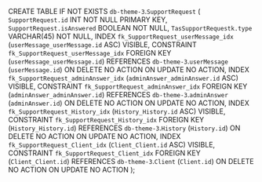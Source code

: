 CREATE TABLE IF NOT EXISTS `db-theme-3`.`SupportRequest` (
    `SupportRequest.id` INT NOT NULL PRIMARY KEY,
    `SupportRequest.isAnswered` BOOLEAN NOT NULL,
    `TasSupportRequestk.type` VARCHAR(45) NOT NULL,
    INDEX `fk_SupportRequest_userMessage_idx` (`userMessage_userMessage.id` ASC) VISIBLE,
    CONSTRAINT `fk_SupportRequest_userMessage_idx`
        FOREIGN KEY (`userMessage_userMessage.id`)
        REFERENCES `db-theme-3`.`userMessage` (`userMessage.id`)
        ON DELETE NO ACTION
        ON UPDATE NO ACTION,
    INDEX `fk_SupportRequest_adminAnswer_idx` (`adminAnswer_adminAnswer.id` ASC) VISIBLE,
    CONSTRAINT `fk_SupportRequest_adminAnswer_idx`
        FOREIGN KEY (`adminAnswer_adminAnswer.id`)
        REFERENCES `db-theme-3`.`adminAnswer` (`adminAnswer.id`)
        ON DELETE NO ACTION
        ON UPDATE NO ACTION,
    INDEX `fk_SupportRequest_History_idx` (`History_History.id` ASC) VISIBLE,
    CONSTRAINT `fk_SupportRequest_History_idx`
        FOREIGN KEY (`History_History.id`)
        REFERENCES `db-theme-3`.`History` (`History.id`)
        ON DELETE NO ACTION
        ON UPDATE NO ACTION,
    INDEX `fk_SupportRequest_Client_idx` (`Client_Client.id` ASC) VISIBLE,
    CONSTRAINT `fk_SupportRequest_Client_idx`
        FOREIGN KEY (`Client_Client.id`)
        REFERENCES `db-theme-3`.`Client` (`Client.id`)
        ON DELETE NO ACTION
        ON UPDATE NO ACTION
);
